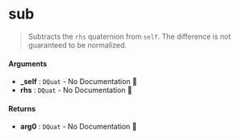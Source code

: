 # sub

>  Subtracts the `rhs` quaternion from `self`.
>  The difference is not guaranteed to be normalized.

#### Arguments

- **\_self** : `DQuat` \- No Documentation 🚧
- **rhs** : `DQuat` \- No Documentation 🚧

#### Returns

- **arg0** : `DQuat` \- No Documentation 🚧